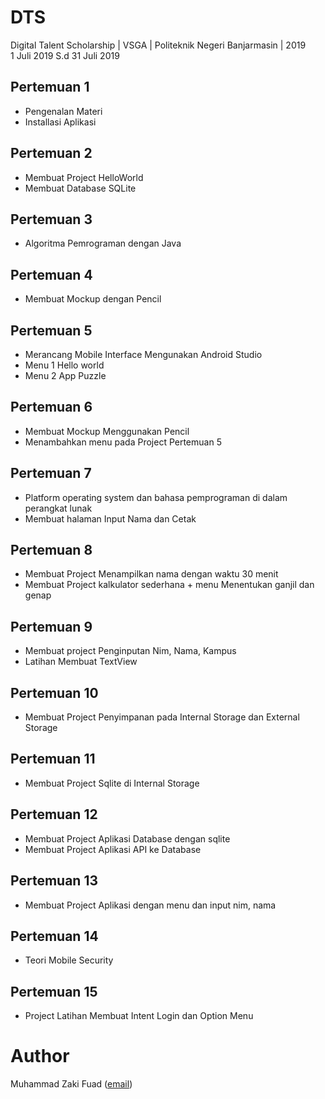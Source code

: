 # DTS
Digital Talent Scholarship | VSGA | Politeknik Negeri Banjarmasin | 2019
<br>1 Juli 2019 S.d 31 Juli 2019

## Pertemuan 1
- Pengenalan Materi
- Installasi Aplikasi

## Pertemuan 2
- Membuat Project HelloWorld
- Membuat Database SQLite

## Pertemuan 3
- Algoritma Pemrograman dengan Java

## Pertemuan 4
- Membuat Mockup dengan Pencil

## Pertemuan 5
- Merancang Mobile Interface Mengunakan Android Studio
- Menu 1 Hello world
- Menu 2 App Puzzle

## Pertemuan 6
- Membuat Mockup Menggunakan Pencil
- Menambahkan menu pada Project Pertemuan 5

## Pertemuan 7
- Platform operating system dan bahasa pemprograman di dalam perangkat lunak
- Membuat halaman Input Nama dan Cetak

## Pertemuan 8
- Membuat Project  Menampilkan nama dengan waktu 30 menit
- Membuat Project kalkulator sederhana + menu Menentukan ganjil dan genap

## Pertemuan 9
- Membuat project Penginputan Nim, Nama, Kampus
- Latihan Membuat TextView

## Pertemuan 10
- Membuat Project Penyimpanan pada Internal Storage dan External Storage

## Pertemuan 11
- Membuat Project Sqlite di Internal Storage

## Pertemuan 12
- Membuat Project Aplikasi Database dengan sqlite
- Membuat Project Aplikasi API ke Database

## Pertemuan 13
- Membuat Project Aplikasi dengan menu dan input nim, nama

## Pertemuan 14
- Teori Mobile Security

## Pertemuan 15
- Project Latihan Membuat Intent Login dan Option Menu

# Author
Muhammad Zaki Fuad ([email](mailto:muhammadzakifuadtkj@gmail.com))